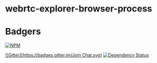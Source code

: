 webrtc-explorer-browser-process
=======================================

# Badgers
[![NPM](https://nodei.co/npm/webrtc-explorer-browser-process.png?downloads=true&stars=true)](https://nodei.co/npm/webrtc-explorer-browser-process/)

[![Gitter](https://badges.gitter.im/Join Chat.svg)](https://gitter.im/diasdavid/webrtc-explorer?utm_source=badge&utm_medium=badge&utm_campaign=pr-badge) 
[![Dependency Status](https://david-dm.org/diasdavid/webrtc-explorer-browser-process.svg)](https://david-dm.org/diasdavid/webrtc-explorer-browser-process)

